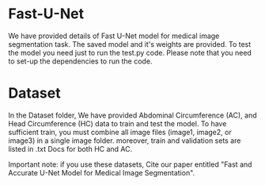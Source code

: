 # Fast-U-Net
We have provided details of Fast U-Net model for medical image segmentation task. The saved model and it's weights are provided. To test the model you need just to run the test.py code. Please note that you need to set-up the dependencies to run the code.

# Dataset
In the Dataset folder, We have provided Abdominal Circumference (AC), and Head Circumference (HC) data to train and test  the model. To have sufficient train, you must combine all image files (image1, image2, or image3) in a single image folder.
moreover, train and validation sets are listed in .txt Docs for both HC and AC.

Important note: if you use these datasets, Cite our paper entitled "Fast and Accurate U-Net Model for Medical Image Segmentation".
